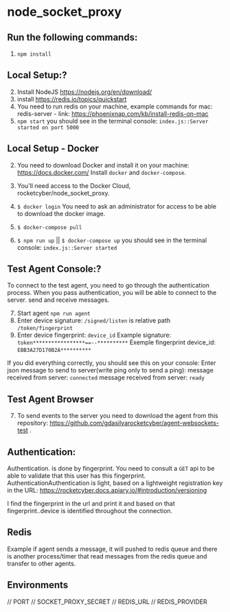 # node_socket_proxy

## Run the following commands:
1. `npm install`

## Local Setup:?
2. Install NodeJS https://nodejs.org/en/download/
3. install https://redis.io/topics/quickstart
4. You need to run redis on your machine, example commands for mac: redis-server - link: https://phoenixnap.com/kb/install-redis-on-mac
5. `npm start` you should see in the terminal console: `index.js::Server started on port 5000`


## Local Setup - Docker
2. You need to download Docker and install it on your machine: https://docs.docker.com/
Install `docker` and `docker-compose`. 

3. You'll need access to the  Docker Cloud, rocketcyber/node_socket_proxy.

4. `$ docker login` You need to ask an administrator for access to be able to download the docker image.
5. `$ docker-compose pull`
6. `$ npm run up` || `$ docker-compose up` you should see in the terminal console: `index.js::Server started`

## Test Agent Console:?
To connect to the test agent, you need to go through the authentication process. When you pass authentication, you will be able to connect to the server. send and receive messages.

7. Start agent `npm run agent`
8. Enter device signature: `/signed/listen` is relative path `/token/fingerprint`
9. Enter device fingerprint: `device_id`
Example signature: `token*****************==--**********`
Exemple fingerprint device_id: `EBB3A27D170B2A**********`

If you did everything correctly, you should see this on your console: 
Enter json message to send to server(write ping only to send a ping): message received from server: `connected`
message received from server: `ready`

## Test Agent Browser
7. To send events to the server you need to download the agent from this repository: 
https://github.com/gdasilvarocketcyber/agent-websockets-test .


## Authentication:
Authentication. is done by fingerprint.
You need to consult a `GET` api to be able to validate that this user has this fingerprint.
AuthenticationAuthentication is light, based on a lightweight registration key in the URL:
https://rocketcyber.docs.apiary.io/#introduction/versioning

I find the fingerprint in the url
and print it and based on that fingerprint..device is identified throughout the connection.

## Redis
Example if agent sends a message, it will pushed to redis queue and there is another process/timer that read messages from the redis queue and transfer to other agents.

## Environments

// PORT
// SOCKET_PROXY_SECRET
// REDIS_URL
// REDIS_PROVIDER